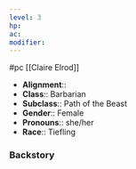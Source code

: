 ```yaml
---
level: 3
hp: 
ac: 
modifier: 
---
```

 #pc [[Claire Elrod]]

* **Alignment**:: 
* **Class**:: Barbarian
* **Subclass**:: Path of the Beast
* **Gender**:: Female
* **Pronouns**:: she/her
* **Race**:: Tiefling

### Backstory

